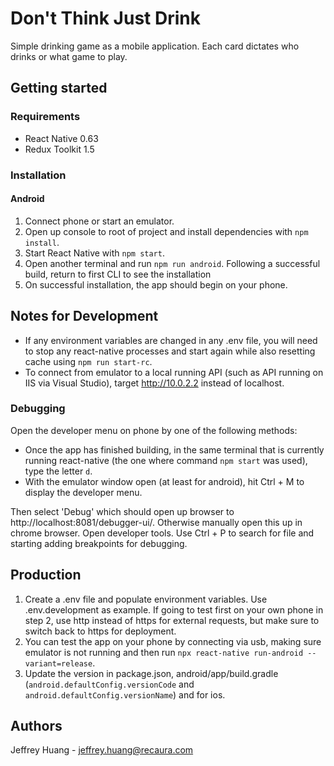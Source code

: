 # Don't Think Just Drink

Simple drinking game as a mobile application. Each card dictates who drinks or what game to play.

## Getting started

### Requirements

- React Native 0.63
- Redux Toolkit 1.5

### Installation

#### Android

1. Connect phone or start an emulator.
2. Open up console to root of project and install dependencies with `npm install`.
3. Start React Native with `npm start`.
4. Open another terminal and run `npm run android`. Following a successful build, return to first CLI to see the installation
5. On successful installation, the app should begin on your phone.

## Notes for Development

- If any environment variables are changed in any .env file, you will need to stop any react-native processes and start again while also resetting cache using `npm run start-rc`.
- To connect from emulator to a local running API (such as API running on IIS via Visual Studio), target http://10.0.2.2 instead of localhost.

### Debugging

Open the developer menu on phone by one of the following methods:

- Once the app has finished building, in the same terminal that is currently running react-native (the one where command `npm start` was used), type the letter `d`.
- With the emulator window open (at least for android), hit Ctrl + M to display the developer menu.

Then select 'Debug' which should open up browser to http://localhost:8081/debugger-ui/. Otherwise manually open this up in chrome browser. Open developer tools. Use Ctrl + P to search for file and starting adding breakpoints for debugging.

## Production

1. Create a .env file and populate environment variables. Use .env.development as example. If going to test first on your own phone in step 2, use http instead of https for external requests, but make sure to switch back to https for deployment.
2. You can test the app on your phone by connecting via usb, making sure emulator is not running and then run `npx react-native run-android --variant=release`.
3. Update the version in package.json, android/app/build.gradle (`android.defaultConfig.versionCode` and `android.defaultConfig.versionName`) and for ios.

## Authors

Jeffrey Huang - jeffrey.huang@recaura.com
